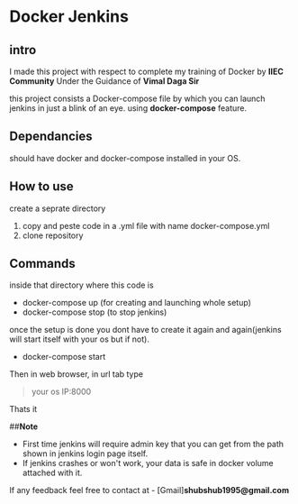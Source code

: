 # __Docker Jenkins__

## __intro__
I made this project with respect to complete my training of Docker by __IIEC Community__
Under the Guidance of __Vimal Daga Sir__

this project consists a Docker-compose file by which you can launch jenkins in just a 
blink of an eye. using __docker-compose__ feature.

## __Dependancies__
should have docker and docker-compose installed in your OS.

## __How to use__
create a seprate directory
1. copy and peste code in a .yml file with name docker-compose.yml
2. clone repository 

## __Commands__
inside that directory where this code is
* docker-compose up    (for creating and launching whole setup)
* docker-compose stop  (to stop jenkins)

once the setup is done you dont have to create it again and again(jenkins will start 
itself with your os but if not).
* docker-compose start

Then in web browser, in url tab type
> your os IP:8000

Thats it

##__Note__
* First time jenkins will require admin key that you can get from the path shown in jenkins login page itself.
* If jenkins crashes or won't work, your data is safe in docker volume attached with it.

If any feedback feel free to contact at - [Gmail]__shubshub1995@gmail.com__
